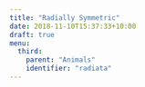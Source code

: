 ```yaml
---
title: "Radially Symmetric"
date: 2018-11-10T15:37:33+10:00
draft: true
menu: 
  third:
    parent: "Animals"
    identifier: "radiata"
---
```


